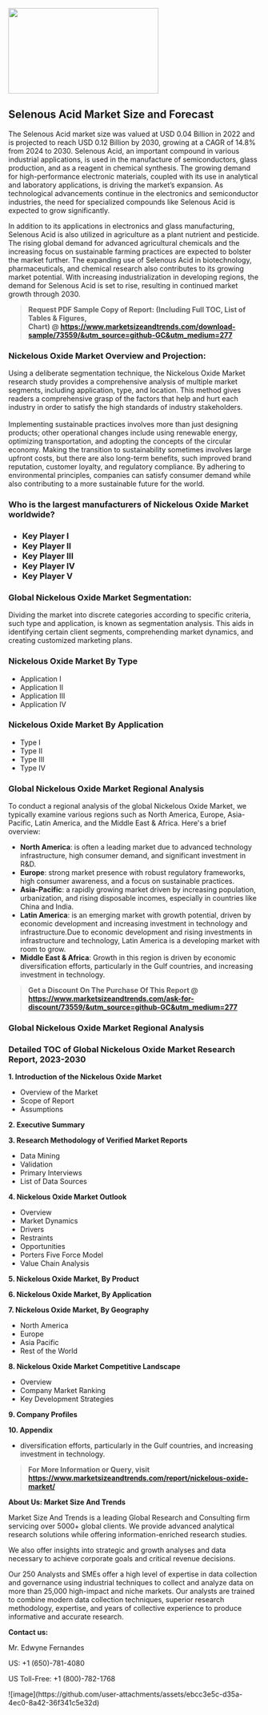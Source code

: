 <p><img class="alignnone size-medium wp-image-20088" src="https://ffe5etoiles.com/wp-content/uploads/2024/12/MST1-300x171.png" alt="" width="300" height="171" /></p><h2>Selenous Acid Market Size and Forecast</h2><p>The Selenous Acid market size was valued at USD 0.04 Billion in 2022 and is projected to reach USD 0.12 Billion by 2030, growing at a CAGR of 14.8% from 2024 to 2030. Selenous Acid, an important compound in various industrial applications, is used in the manufacture of semiconductors, glass production, and as a reagent in chemical synthesis. The growing demand for high-performance electronic materials, coupled with its use in analytical and laboratory applications, is driving the market’s expansion. As technological advancements continue in the electronics and semiconductor industries, the need for specialized compounds like Selenous Acid is expected to grow significantly.</p><p>In addition to its applications in electronics and glass manufacturing, Selenous Acid is also utilized in agriculture as a plant nutrient and pesticide. The rising global demand for advanced agricultural chemicals and the increasing focus on sustainable farming practices are expected to bolster the market further. The expanding use of Selenous Acid in biotechnology, pharmaceuticals, and chemical research also contributes to its growing market potential. With increasing industrialization in developing regions, the demand for Selenous Acid is set to rise, resulting in continued market growth through 2030.</p></p><blockquote id="" class=""><strong>Request PDF Sample Copy of Report: (Including Full TOC, List of Tables &amp; Figures, Chart)&nbsp;@&nbsp;<strong><a href="https://www.marketsizeandtrends.com/download-sample/73559/&utm_source=github-GC&utm_medium=277" target="_blank">https://www.marketsizeandtrends.com/download-sample/73559/&utm_source=github-GC&utm_medium=277</a></strong></strong></blockquote><h3 id="" class="">Nickelous Oxide Market&nbsp;Overview and Projection:</h3><p id="" class="">Using a deliberate segmentation technique, the Nickelous Oxide Market research study provides a comprehensive analysis of multiple market segments, including application, type, and location. This method gives readers a comprehensive grasp of the factors that help and hurt each industry in order to satisfy the high standards of industry stakeholders. <br /> <br />Implementing sustainable practices involves more than just designing products; other operational changes include using renewable energy, optimizing transportation, and adopting the concepts of the circular economy. Making the transition to sustainability sometimes involves large upfront costs, but there are also long-term benefits, such improved brand reputation, customer loyalty, and regulatory compliance. By adhering to environmental principles, companies can satisfy consumer demand while also contributing to a more sustainable future for the world.</p><h3 id="" class="">Who is the largest manufacturers of&nbsp;Nickelous Oxide Market worldwide?</h3><h3 class=""><p><ul><li>Key Player I </li><li> Key Player II </li><li> Key Player III </li><li> Key Player IV </li><li> Key Player V</li></ul></p></h3><h3 id="" class="">Global&nbsp;Nickelous Oxide Market Segmentation:</h3><p id="" class="">Dividing the market into discrete categories according to specific criteria, such type and application, is known as segmentation analysis. This aids in identifying certain client segments, comprehending market dynamics, and creating customized marketing plans.</p><h3 id="" class="">Nickelous Oxide Market&nbsp;By Type</h3><p><p><ul><li>Application I</li><li> Application II</li><li> Application III</li><li> Application IV</p></li></ul></p></p><h3 id="" class="">Nickelous Oxide Market&nbsp;By Application</h3><p class=""><p><ul><li>Type I</li><li> Type II</li><li> Type III</li><li> Type IV</li></ul></p></p><h3 id="" class="">Global Nickelous Oxide Market Regional Analysis</h3><p id="" class="">To conduct a regional analysis of the global Nickelous Oxide Market, we typically examine various regions such as North America, Europe, Asia-Pacific, Latin America, and the Middle East &amp; Africa. Here's a brief overview:</p><ul><li><strong>North America</strong>: is often a leading market due to advanced technology infrastructure, high consumer demand, and significant investment in R&amp;D.</li><li><strong>Europe</strong>: strong market presence with robust regulatory frameworks, high consumer awareness, and a focus on sustainable practices.</li><li><strong>Asia-Pacific</strong>: a rapidly growing market driven by increasing population, urbanization, and rising disposable incomes, especially in countries like China and India.</li><li><strong>Latin America</strong>: is an emerging market with growth potential, driven by economic development and increasing investment in technology and infrastructure.Due to economic development and rising investments in infrastructure and technology, Latin America is a developing market with room to grow.</li><li><strong>Middle East &amp; Africa</strong>: Growth in this region is driven by economic diversification efforts, particularly in the Gulf countries, and increasing investment in technology.</li></ul><blockquote id="" class=""><strong>Get a Discount On The Purchase Of This Report @ <strong><a href="https://www.marketsizeandtrends.com/ask-for-discount/73559/&utm_source=github-GC&utm_medium=277" target="_blank">https://www.marketsizeandtrends.com/ask-for-discount/73559/&utm_source=github-GC&utm_medium=277</a></strong></strong></blockquote><h3 id="" class="">Global Nickelous Oxide Market Regional Analysis</h3><h3 id="" class="">Detailed TOC of Global Nickelous Oxide Market Research Report, 2023-2030</h3><p id="" class=""><strong>1. Introduction of the Nickelous Oxide Market</strong></p><ul><li>Overview of the Market</li><li>Scope of Report</li><li>Assumptions</li></ul><p id="" class=""><strong>2. Executive Summary</strong></p><p id="" class=""><strong>3. Research Methodology of Verified Market Reports</strong></p><ul><li>Data Mining</li><li>Validation</li><li>Primary Interviews</li><li>List of Data Sources</li></ul><p id="" class=""><strong>4. Nickelous Oxide Market Outlook</strong></p><ul><li>Overview</li><li>Market Dynamics</li><li>Drivers</li><li>Restraints</li><li>Opportunities</li><li>Porters Five Force Model</li><li>Value Chain Analysis</li></ul><p id="" class=""><strong>5. Nickelous Oxide Market, By Product</strong></p><p id="" class=""><strong>6. Nickelous Oxide Market, By Application</strong></p><p id="" class=""><strong>7. Nickelous Oxide Market, By Geography</strong></p><ul><li>North America</li><li>Europe</li><li>Asia Pacific</li><li>Rest of the World</li></ul><p id="" class=""><strong>8. Nickelous Oxide Market Competitive Landscape</strong></p><ul><li>Overview</li><li>Company Market Ranking</li><li>Key Development Strategies</li></ul><p id="" class=""><strong>9. Company Profiles</strong></p><p id="" class=""><strong>10. Appendix</strong></p><ul><li>diversification efforts, particularly in the Gulf countries, and increasing investment in technology.</li></ul><blockquote id="" class=""><strong>For More Information or Query, visit <strong><strong><a href="https://www.marketsizeandtrends.com/report/nickelous-oxide-market/" target="_blank">https://www.marketsizeandtrends.com/report/nickelous-oxide-market/</a></strong></strong></strong></blockquote><p id="" class=""><strong>About Us: Market Size And Trends</strong></p><p id="" class="">Market Size And Trends is a leading Global Research and Consulting firm servicing over 5000+ global clients. We provide advanced analytical research solutions while offering information-enriched research studies.</p><p id="" class="">We also offer insights into strategic and growth analyses and data necessary to achieve corporate goals and critical revenue decisions.</p><p id="" class="">Our 250 Analysts and SMEs offer a high level of expertise in data collection and governance using industrial techniques to collect and analyze data on more than 25,000 high-impact and niche markets. Our analysts are trained to combine modern data collection techniques, superior research methodology, expertise, and years of collective experience to produce informative and accurate research.</p><p id="" class=""><strong>Contact us:</strong></p><p id="" class="">Mr. Edwyne Fernandes</p><p id="" class="">US: +1 (650)-781-4080</p><p id="" class="">US Toll-Free: +1 (800)-782-1768</p>
![image](https://github.com/user-attachments/assets/ebcc3e5c-d35a-4ec0-8a42-36f341c5e32d)
